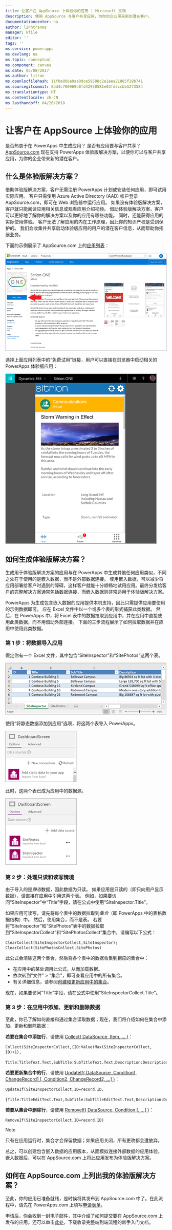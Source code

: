 ```yaml
---
title: 让客户在 AppSource 上体验你的应用 | Microsoft 文档
description: 使用 AppSource 与客户共享应用，为你的企业带来新的潜在客户。
documentationcenter: na
author: linhtranms
manager: kfile
editor: ''
tags: ''
ms.service: powerapps
ms.devlang: na
ms.topic: conceptual
ms.component: canvas
ms.date: 05/08/2017
ms.author: litran
ms.openlocfilehash: 11f0e0b8a0aa0dce59588c2e1eea21885f19b741
ms.sourcegitcommit: 8bd4c700969d0fd42950581e03fd5ccbb5273584
ms.translationtype: HT
ms.contentlocale: zh-CN
ms.lasthandoff: 04/26/2018
---
```

# <a name="let-customers-test-drive-your-apps-on-appsource"></a>让客户在 AppSource 上体验你的应用
是否热衷于在 PowerApps 中生成应用？ 是否有应用要与客户共享？ [AppSource.com](https://appsource.microsoft.com) 现在支持 PowerApps 体验版解决方案，以便你可以与客户共享应用，为你的企业带来新的潜在客户。

## <a name="what-is-a-test-drive-solution"></a>什么是体验版解决方案？
借助体验版解决方案，客户无需注册 PowerApps 计划或安装任何应用，即可试用实际应用。 客户只需使用 Azure Active Directory (AAD) 帐户登录 AppSource.com，即可在 Web 浏览器中运行应用。 如果没有体验版解决方案，客户就只能阅读应用相关信息或观看应用介绍视频。 借助体验版解决方案，客户可以更好地了解你的解决方案以及你的应用有哪些功能。 同时，还能获得应用的实际使用体验。 客户无法了解应用的内在工作原理，因此你的知识产权是受到保护的。 我们会收集并共享启动体验版应用的用户的潜在客户信息，从而帮助你拓展业务。

下面的示例展示了 AppSource.com 上的[应用列表](https://go.microsoft.com/fwlink/?linkid=848867)：

![示例 AppSource 列表 ](./media/dev-appsource-test-drive/sample-app-source-listing.png)

选择上面应用列表中的“免费试用”链接，用户可以直接在浏览器中启动相关的 PowerApps 体验版应用：

![示例应用 Web 播放器](./media/dev-appsource-test-drive/sample-app-web-player.png)

## <a name="how-do-i-build-a-test-drive-solution"></a>如何生成体验版解决方案？
生成用于体验版解决方案的应用与在 PowerApps 中生成其他任何应用类似，不同之处在于使用的是嵌入数据，而不是外部数据连接。 使用嵌入数据，可以减少将应用部署给客户时遇到的障碍，这样客户就能十分顺畅地试用应用。最终分发给客户的完整解决方案通常包括数据连接，而嵌入数据则非常适用于体验版解决方案。

PowerApps 为生成包含嵌入数据的应用提供本机支持，因此只需提供应用要使用的示例数据即可。 应在 Excel 文件中以一个或多个表的形式捕获此类数据。 然后，在 PowerApps 中，将 Excel 表中的数据拉取到应用中，并在应用中直接使用此类数据，而不用借助外部连接。 下面的三步流程展示了如何拉取数据并在应用中使用此类数据。

### <a name="step-1-import-data-into-the-app"></a>第 1 步：将数据导入应用
假定你有一个 Excel 文件，其中包含“SiteInspector”和“SitePhotos”这两个表。

![要导入的 Excel 表](./media/dev-appsource-test-drive/excel-file.png)

使用“将静态数据添加到应用”选项，将这两个表导入 PowerApps。

![将静态数据添加到应用](./media/dev-appsource-test-drive/static-data.png)

此时，这两个表已成为应用中的数据源。

![作为已导入的数据源的 Excel 表](./media/dev-appsource-test-drive/data-sources.png)

### <a name="step-2-handling-read-only-and-read-write-scenarios"></a>第 2 步：处理只读和读写情境
由于导入的是*静态*数据，因此数据为只读。 如果应用是只读的（即只向用户显示数据），请直接在应用中引用这两个表。 例如，如果要访问“SiteInspector”中“Title”字段，请在公式中使用“SiteInspector.Title”。

如果应用可读写，请先将每个表中的数据拉取到*集合*（即 PowerApps 中的表格数据结构）中。 然后，使用集合，而不是表。 若要将“SiteInspector”和“SitePhotos”表中的数据拉取到“SiteInspectorCollect”和“SitePhotosCollect”集合中，请编写以下公式：

```
ClearCollect(SiteInspectorCollect,SiteInspector); ClearCollect(SitePhotosCollect,SitePhotos)
```

此公式会清除这两个集合，然后将各个表中的数据收集到相应的集合中：

* 在应用中的某处调用此公式，从而加载数据。
* 依次转到“文件” > “集合”，即可查看应用中的所有集合。
* 有关详细信息，请参阅[创建和更新应用中的集合](../canvas-apps/create-update-collection.md)。

现在，如果要访问“Title”字段，请在公式中使用“SiteInspectorCollect.Title”。

### <a name="step-3-add-update-and-delete-data-in-your-app"></a>第 3 步：在应用中添加、更新和删除数据
至此，你已了解如何直接和通过集合读取数据；现在，我们将介绍如何在集合中添加、更新和删除数据：

**若要在集合中添加行**，请使用 [Collect( DataSource, Item, ... )](../canvas-apps/functions/function-clear-collect-clearcollect.md)：

```
Collect(SiteInspectorCollect,{ID:Value(Max(SiteInspectorCollect, ID)+1),
    Title:TitleText.Text,SubTitle:SubTitleText.Text,Description:DescriptionText.Text)
```

**若要更新集合中的行**，请使用 [UpdateIf( DataSource, Condition1, ChangeRecord1 [, Condition2, ChangeRecord2, ...] )](../canvas-apps/functions/function-update-updateif.md)：

```
UpdateIf(SiteInspectorCollect,ID=record.ID,
    {Title:TitleEditText.Text,SubTitle:SubTitleEditText.Text,Description:DescriptionEditText.Text)
```

**若要从集合中删除行**，请使用 [RemoveIf( DataSource, Condition [, ...] )](../canvas-apps/functions/function-remove-removeif.md)：

```
RemoveIf(SiteInspectorCollect,ID=record.ID)
```

> [!NOTE]
> 只有在应用运行时，集合才会保留数据；如果应用关闭，所有更改都会遭放弃。

总之，可以创建包含嵌入数据的应用版本，从而模拟连接外部数据的应用体验。 嵌入数据后，可以在 AppSource.com 上将此应用发布为体验版解决方案。

## <a name="how-do-i-list-my-test-drive-solution-on-appsourcecom"></a>如何在 AppSource.com 上列出我的体验版解决方案？
至此，你的应用已准备就绪，是时候将其发布到 AppSource.com 中了。在此流程中，请先在 PowerApps.com 上填写[申请表单](https://powerapps.microsoft.com/partners/get-listed/)。

申请后，你会收到一封电子邮件，其中介绍了如何提交要在 AppSource.com 上发布的应用。还可以单击[此处](https://go.microsoft.com/fwlink/?linkid=851031)，下载收录完整端到端流程的新手入门文档。

